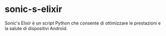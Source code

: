 # sonic-s-elixir
Sonic's Elixir è un script Python che consente di ottimizzare le prestazioni e la salute di dispositivi Android.
